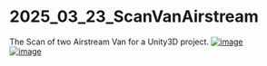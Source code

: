 # 2025_03_23_ScanVanAirstream
The Scan of two Airstream Van for a Unity3D project.
[![image](https://github.com/user-attachments/assets/2d35a461-5f81-4dc6-a539-8b2f96f9174c)  
![image](https://github.com/user-attachments/assets/65786d37-30cc-44e5-b768-821be59512a3)](https://github.com/EloiStree/2025_03_23_ScanVanAirstream/releases/tag/2025.3.23)
